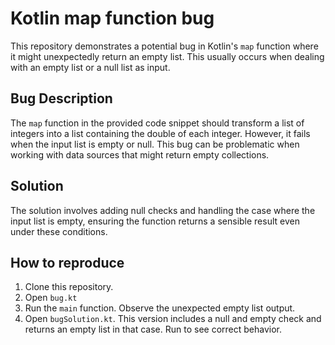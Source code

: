 # Kotlin map function bug

This repository demonstrates a potential bug in Kotlin's `map` function where it might unexpectedly return an empty list. This usually occurs when dealing with an empty list or a null list as input.

## Bug Description
The `map` function in the provided code snippet should transform a list of integers into a list containing the double of each integer.  However, it fails when the input list is empty or null. This bug can be problematic when working with data sources that might return empty collections.

## Solution
The solution involves adding null checks and handling the case where the input list is empty, ensuring the function returns a sensible result even under these conditions.

## How to reproduce
1. Clone this repository.
2. Open `bug.kt`
3. Run the `main` function. Observe the unexpected empty list output. 
4. Open `bugSolution.kt`. This version includes a null and empty check and returns an empty list in that case. Run to see correct behavior.

